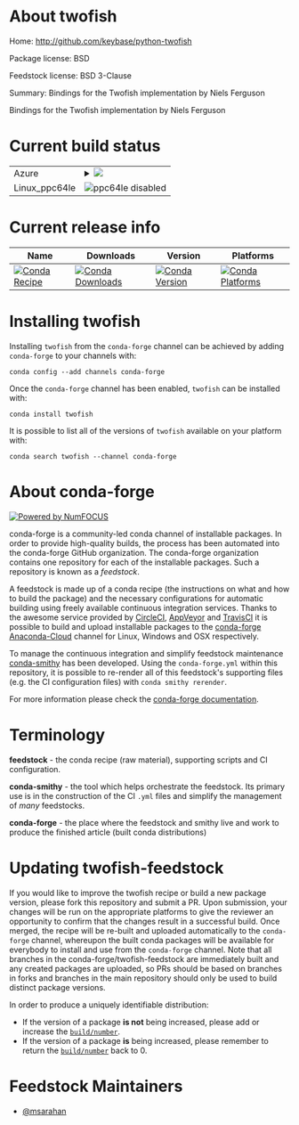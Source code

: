 About twofish
=============

Home: http://github.com/keybase/python-twofish

Package license: BSD

Feedstock license: BSD 3-Clause

Summary: Bindings for the Twofish implementation by Niels Ferguson

Bindings for the Twofish implementation by Niels Ferguson

Current build status
====================


<table>
    
  <tr>
    <td>Azure</td>
    <td>
      <details>
        <summary>
          <a href="https://dev.azure.com/conda-forge/feedstock-builds/_build/latest?definitionId=2344&branchName=master">
            <img src="https://dev.azure.com/conda-forge/feedstock-builds/_apis/build/status/twofish-feedstock?branchName=master">
          </a>
        </summary>
        <table>
          <thead><tr><th>Variant</th><th>Status</th></tr></thead>
          <tbody><tr>
              <td>linux_python2.7</td>
              <td>
                <a href="https://dev.azure.com/conda-forge/feedstock-builds/_build/latest?definitionId=2344&branchName=master">
                  <img src="https://dev.azure.com/conda-forge/feedstock-builds/_apis/build/status/twofish-feedstock?branchName=master&jobName=linux&configuration=linux_python2.7" alt="variant">
                </a>
              </td>
            </tr><tr>
              <td>linux_python3.6</td>
              <td>
                <a href="https://dev.azure.com/conda-forge/feedstock-builds/_build/latest?definitionId=2344&branchName=master">
                  <img src="https://dev.azure.com/conda-forge/feedstock-builds/_apis/build/status/twofish-feedstock?branchName=master&jobName=linux&configuration=linux_python3.6" alt="variant">
                </a>
              </td>
            </tr><tr>
              <td>linux_python3.7</td>
              <td>
                <a href="https://dev.azure.com/conda-forge/feedstock-builds/_build/latest?definitionId=2344&branchName=master">
                  <img src="https://dev.azure.com/conda-forge/feedstock-builds/_apis/build/status/twofish-feedstock?branchName=master&jobName=linux&configuration=linux_python3.7" alt="variant">
                </a>
              </td>
            </tr><tr>
              <td>linux_python3.8</td>
              <td>
                <a href="https://dev.azure.com/conda-forge/feedstock-builds/_build/latest?definitionId=2344&branchName=master">
                  <img src="https://dev.azure.com/conda-forge/feedstock-builds/_apis/build/status/twofish-feedstock?branchName=master&jobName=linux&configuration=linux_python3.8" alt="variant">
                </a>
              </td>
            </tr><tr>
              <td>osx_python2.7</td>
              <td>
                <a href="https://dev.azure.com/conda-forge/feedstock-builds/_build/latest?definitionId=2344&branchName=master">
                  <img src="https://dev.azure.com/conda-forge/feedstock-builds/_apis/build/status/twofish-feedstock?branchName=master&jobName=osx&configuration=osx_python2.7" alt="variant">
                </a>
              </td>
            </tr><tr>
              <td>osx_python3.6</td>
              <td>
                <a href="https://dev.azure.com/conda-forge/feedstock-builds/_build/latest?definitionId=2344&branchName=master">
                  <img src="https://dev.azure.com/conda-forge/feedstock-builds/_apis/build/status/twofish-feedstock?branchName=master&jobName=osx&configuration=osx_python3.6" alt="variant">
                </a>
              </td>
            </tr><tr>
              <td>osx_python3.7</td>
              <td>
                <a href="https://dev.azure.com/conda-forge/feedstock-builds/_build/latest?definitionId=2344&branchName=master">
                  <img src="https://dev.azure.com/conda-forge/feedstock-builds/_apis/build/status/twofish-feedstock?branchName=master&jobName=osx&configuration=osx_python3.7" alt="variant">
                </a>
              </td>
            </tr><tr>
              <td>osx_python3.8</td>
              <td>
                <a href="https://dev.azure.com/conda-forge/feedstock-builds/_build/latest?definitionId=2344&branchName=master">
                  <img src="https://dev.azure.com/conda-forge/feedstock-builds/_apis/build/status/twofish-feedstock?branchName=master&jobName=osx&configuration=osx_python3.8" alt="variant">
                </a>
              </td>
            </tr><tr>
              <td>win_c_compilervs2008python2.7vc9</td>
              <td>
                <a href="https://dev.azure.com/conda-forge/feedstock-builds/_build/latest?definitionId=2344&branchName=master">
                  <img src="https://dev.azure.com/conda-forge/feedstock-builds/_apis/build/status/twofish-feedstock?branchName=master&jobName=win&configuration=win_c_compilervs2008python2.7vc9" alt="variant">
                </a>
              </td>
            </tr><tr>
              <td>win_c_compilervs2015python3.6vc14</td>
              <td>
                <a href="https://dev.azure.com/conda-forge/feedstock-builds/_build/latest?definitionId=2344&branchName=master">
                  <img src="https://dev.azure.com/conda-forge/feedstock-builds/_apis/build/status/twofish-feedstock?branchName=master&jobName=win&configuration=win_c_compilervs2015python3.6vc14" alt="variant">
                </a>
              </td>
            </tr><tr>
              <td>win_c_compilervs2015python3.7vc14</td>
              <td>
                <a href="https://dev.azure.com/conda-forge/feedstock-builds/_build/latest?definitionId=2344&branchName=master">
                  <img src="https://dev.azure.com/conda-forge/feedstock-builds/_apis/build/status/twofish-feedstock?branchName=master&jobName=win&configuration=win_c_compilervs2015python3.7vc14" alt="variant">
                </a>
              </td>
            </tr><tr>
              <td>win_c_compilervs2015python3.8vc14</td>
              <td>
                <a href="https://dev.azure.com/conda-forge/feedstock-builds/_build/latest?definitionId=2344&branchName=master">
                  <img src="https://dev.azure.com/conda-forge/feedstock-builds/_apis/build/status/twofish-feedstock?branchName=master&jobName=win&configuration=win_c_compilervs2015python3.8vc14" alt="variant">
                </a>
              </td>
            </tr>
          </tbody>
        </table>
      </details>
    </td>
  </tr>
  <tr>
    <td>Linux_ppc64le</td>
    <td>
      <img src="https://img.shields.io/badge/ppc64le-disabled-lightgrey.svg" alt="ppc64le disabled">
    </td>
  </tr>
</table>

Current release info
====================

| Name | Downloads | Version | Platforms |
| --- | --- | --- | --- |
| [![Conda Recipe](https://img.shields.io/badge/recipe-twofish-green.svg)](https://anaconda.org/conda-forge/twofish) | [![Conda Downloads](https://img.shields.io/conda/dn/conda-forge/twofish.svg)](https://anaconda.org/conda-forge/twofish) | [![Conda Version](https://img.shields.io/conda/vn/conda-forge/twofish.svg)](https://anaconda.org/conda-forge/twofish) | [![Conda Platforms](https://img.shields.io/conda/pn/conda-forge/twofish.svg)](https://anaconda.org/conda-forge/twofish) |

Installing twofish
==================

Installing `twofish` from the `conda-forge` channel can be achieved by adding `conda-forge` to your channels with:

```
conda config --add channels conda-forge
```

Once the `conda-forge` channel has been enabled, `twofish` can be installed with:

```
conda install twofish
```

It is possible to list all of the versions of `twofish` available on your platform with:

```
conda search twofish --channel conda-forge
```


About conda-forge
=================

[![Powered by NumFOCUS](https://img.shields.io/badge/powered%20by-NumFOCUS-orange.svg?style=flat&colorA=E1523D&colorB=007D8A)](http://numfocus.org)

conda-forge is a community-led conda channel of installable packages.
In order to provide high-quality builds, the process has been automated into the
conda-forge GitHub organization. The conda-forge organization contains one repository
for each of the installable packages. Such a repository is known as a *feedstock*.

A feedstock is made up of a conda recipe (the instructions on what and how to build
the package) and the necessary configurations for automatic building using freely
available continuous integration services. Thanks to the awesome service provided by
[CircleCI](https://circleci.com/), [AppVeyor](https://www.appveyor.com/)
and [TravisCI](https://travis-ci.org/) it is possible to build and upload installable
packages to the [conda-forge](https://anaconda.org/conda-forge)
[Anaconda-Cloud](https://anaconda.org/) channel for Linux, Windows and OSX respectively.

To manage the continuous integration and simplify feedstock maintenance
[conda-smithy](https://github.com/conda-forge/conda-smithy) has been developed.
Using the ``conda-forge.yml`` within this repository, it is possible to re-render all of
this feedstock's supporting files (e.g. the CI configuration files) with ``conda smithy rerender``.

For more information please check the [conda-forge documentation](https://conda-forge.org/docs/).

Terminology
===========

**feedstock** - the conda recipe (raw material), supporting scripts and CI configuration.

**conda-smithy** - the tool which helps orchestrate the feedstock.
                   Its primary use is in the construction of the CI ``.yml`` files
                   and simplify the management of *many* feedstocks.

**conda-forge** - the place where the feedstock and smithy live and work to
                  produce the finished article (built conda distributions)


Updating twofish-feedstock
==========================

If you would like to improve the twofish recipe or build a new
package version, please fork this repository and submit a PR. Upon submission,
your changes will be run on the appropriate platforms to give the reviewer an
opportunity to confirm that the changes result in a successful build. Once
merged, the recipe will be re-built and uploaded automatically to the
`conda-forge` channel, whereupon the built conda packages will be available for
everybody to install and use from the `conda-forge` channel.
Note that all branches in the conda-forge/twofish-feedstock are
immediately built and any created packages are uploaded, so PRs should be based
on branches in forks and branches in the main repository should only be used to
build distinct package versions.

In order to produce a uniquely identifiable distribution:
 * If the version of a package **is not** being increased, please add or increase
   the [``build/number``](https://conda.io/docs/user-guide/tasks/build-packages/define-metadata.html#build-number-and-string).
 * If the version of a package **is** being increased, please remember to return
   the [``build/number``](https://conda.io/docs/user-guide/tasks/build-packages/define-metadata.html#build-number-and-string)
   back to 0.

Feedstock Maintainers
=====================

* [@msarahan](https://github.com/msarahan/)

